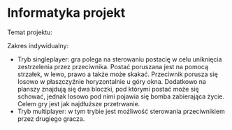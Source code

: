 # Informatyka projekt

Temat projektu: 

Zakres indywidualny: 
- Tryb singleplayer: gra polega na sterowaniu postacię w celu uniknięcia zestrzelenia przez przeciwnika. Postać poruszana jest na pomocą strzałek, w lewo, prawo a także może skakać. Przeciwnik porusza się losowo w płaszczyźnie horyzontalnie u góry okna. Dodatkowo na planszy znajdują się dwa bloczki, pod którymi postać może się schować, jednak losowo pod nimi pojawia się bomba zabierająca życie. Celem gry jest jak najdłuższe przetrwanie.
- Tryb multiplayer: w tym trybie jest możliwość sterowania przeciwnikiem przez drugiego gracza.
